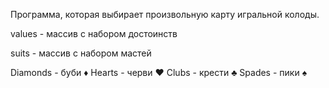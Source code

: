 Программа, которая выбирает произвольную карту игральной колоды.

values - массив с набором достоинств

suits - массив с набором мастей

Diamonds - буби ♦
Hearts - черви ♥
Clubs - крести ♣
Spades - пики ♠
